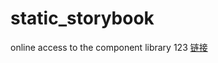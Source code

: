 # static_storybook
online access to the component library
123
[链接](https://blank811.github.io/static_storybook/)